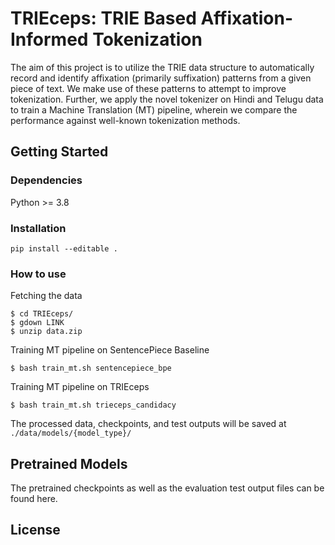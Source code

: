 # TRIEceps: TRIE Based Affixation-Informed Tokenization
The aim of this project is to utilize the TRIE data structure to automatically record and identify affixation (primarily suffixation) patterns from a given piece of text. We make use of these patterns to attempt to improve tokenization. Further, we apply the novel tokenizer on Hindi and Telugu data to train a Machine Translation (MT) pipeline, wherein we compare the performance against well-known tokenization methods.
## Getting Started
### Dependencies
Python >= 3.8
### Installation
```
pip install --editable .
```
### How to use
Fetching the data
```
$ cd TRIEceps/
$ gdown LINK
$ unzip data.zip
```
Training MT pipeline on SentencePiece Baseline
```
$ bash train_mt.sh sentencepiece_bpe
```
Training MT pipeline on TRIEceps
```
$ bash train_mt.sh trieceps_candidacy
```
The processed data, checkpoints, and test outputs will be saved at `./data/models/{model_type}/`
## Pretrained Models
The pretrained checkpoints as well as the evaluation test output files can be found here.

## License

